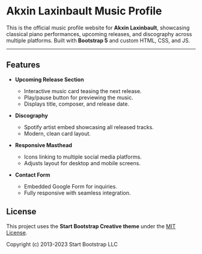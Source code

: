 # Akxin Laxinbault Music Profile

This is the official music profile website for **Akxin Laxinbault**, showcasing classical piano performances, upcoming releases, and discography across multiple platforms. Built with **Bootstrap 5** and custom HTML, CSS, and JS.

---

## Features

- **Upcoming Release Section**
  - Interactive music card teasing the next release.
  - Play/pause button for previewing the music.
  - Displays title, composer, and release date.

- **Discography**
  - Spotify artist embed showcasing all released tracks.
  - Modern, clean card layout.

- **Responsive Masthead**
  - Icons linking to multiple social media platforms.
  - Adjusts layout for desktop and mobile screens.

- **Contact Form**
  - Embedded Google Form for inquiries.
  - Fully responsive with seamless integration.

## License

This project uses the **Start Bootstrap Creative theme** under the [MIT License](https://opensource.org/licenses/MIT).

Copyright (c) 2013-2023 Start Bootstrap LLC
